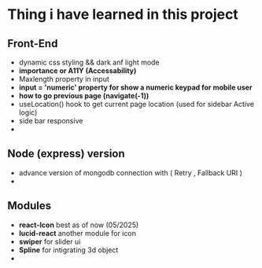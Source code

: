 # Thing i have learned in this project


## Front-End

* dynamic css styling && dark anf light mode
* **importance or A11Y (Accessability)**
* Maxlength property in input 
* **input = 'numeric' property for show a numeric keypad for mobile user** 
* **how to go previous page (navigate(-1))**
* useLocation() hook to get current page location (used for sidebar Active logic)
* side bar responsive
* 

## Node (express) version
* advance version of mongodb connection with ( Retry , Fallback URI )
* 

## Modules 

* **react-Icon** best as of now (05/2025) 
* **lucid-react** another module for icon
* **swiper** for slider ui
* **Spline** for intigrating 3d object 
* 